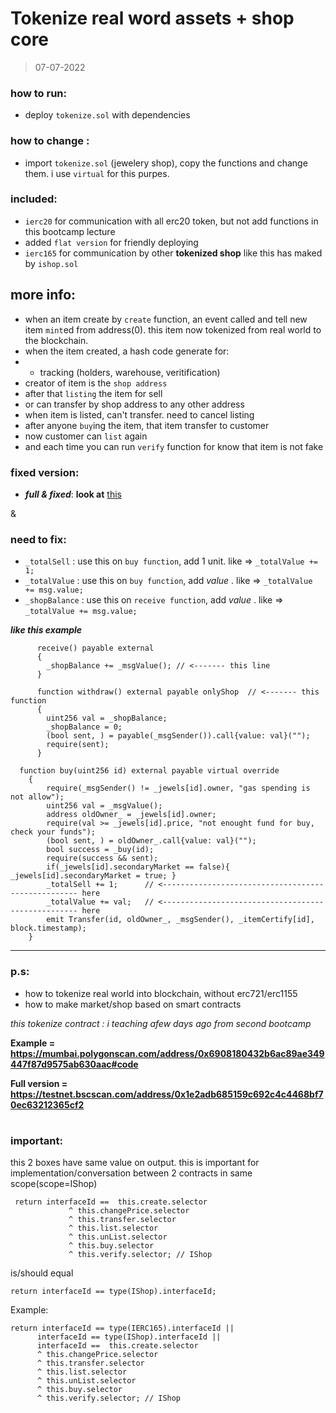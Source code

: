 # Tokenize real word assets + shop core

> 07-07-2022

### how to run:
- deploy `tokenize.sol` with dependencies

### how to change :
- import `tokenize.sol` (jewelery shop), copy the functions and change them. i use `virtual` for this purpes.

### included:
- `ierc20` for communication with all erc20 token, but not add functions in this bootcamp lecture
- added `flat version` for friendly deploying
- `ierc165` for communication by other **tokenized shop** like this has maked by `ishop.sol`


## more info:
- when an item create by `create` function, an event called and tell new item `mint`ed from address(0). this item now tokenized from real world to the blockchain.
- when the item created, a hash code generate for:
- - tracking (holders, warehouse, veritification)
- creator of item is the `shop address`
- after that `listing` the item for sell
- or can transfer by shop address to any other address
- when item is listed, can't transfer. need to cancel listing
- after anyone `buy`ing the item, that item transfer to customer
- now customer can `list` again
- and each time you can run `verify` function for know that item is not fake

### fixed version:
- ***full & fixed***: **look at** [this](https://github.com/mosi-sol/live-contract-s3/tree/main/05-Tokenize/full-functions) 

&

### need to fix:
- `_totalSell` : use this on `buy function`, add 1 unit. like => `_totalValue += 1;`
- `_totalValue` : use this on `buy function`, add *value* . like => `_totalValue += msg.value;` 
- `_shopBalance` : use this on `receive function`, add *value* . like => `_totalValue += msg.value;`

***like this example***
```solidity
      receive() payable external 
      {
        _shopBalance += _msgValue(); // <------- this line
      }

      function withdraw() external payable onlyShop  // <------- this function
      {
        uint256 val = _shopBalance;
        _shopBalance = 0;
        (bool sent, ) = payable(_msgSender()).call{value: val}("");
        require(sent);
      }
  
  function buy(uint256 id) external payable virtual override 
    {
        require(_msgSender() != _jewels[id].owner, "gas spending is not allow");
        uint256 val = _msgValue();
        address oldOwner_ = _jewels[id].owner;
        require(val >= _jewels[id].price, "not enought fund for buy, check your funds");
        (bool sent, ) = oldOwner_.call{value: val}("");
        bool success = _buy(id);
        require(success && sent);
        if(_jewels[id].secondaryMarket == false){ _jewels[id].secondaryMarket = true; }
        _totalSell += 1;      // <--------------------------------------------------- here
        _totalValue += val;   // <--------------------------------------------------- here
        emit Transfer(id, oldOwner_, _msgSender(), _itemCertify[id], block.timestamp);
    }

```

---

### p.s:
- how to tokenize real world into blockchain, without erc721/erc1155
- how to make market/shop based on smart contracts

*this tokenize contract : i teaching afew days ago from second bootcamp*

**Example = https://mumbai.polygonscan.com/address/0x6908180432b6ac89ae349447f87d9575ab630aac#code**

**Full version = https://testnet.bscscan.com/address/0x1e2adb685159c692c4c4468bf70ec63212365cf2**

#

### important:

this 2 boxes have same value on output. this is important for implementation/conversation between 2 contracts in same scope(scope=IShop)

```solidity
 return interfaceId ==  this.create.selector
             ^ this.changePrice.selector
             ^ this.transfer.selector
             ^ this.list.selector
             ^ this.unList.selector
             ^ this.buy.selector
             ^ this.verify.selector; // IShop
```
is/should equal 
```solidity
return interfaceId == type(IShop).interfaceId; 
```

Example:
```solidity
return interfaceId == type(IERC165).interfaceId || 
      interfaceId == type(IShop).interfaceId || 
      interfaceId ==  this.create.selector
      ^ this.changePrice.selector
      ^ this.transfer.selector
      ^ this.list.selector
      ^ this.unList.selector
      ^ this.buy.selector
      ^ this.verify.selector; // IShop
```
